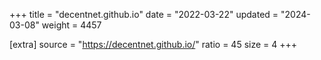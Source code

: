 +++
title = "decentnet.github.io"
date = "2022-03-22"
updated = "2024-03-08"
weight = 4457

[extra]
source = "https://decentnet.github.io/"
ratio = 45
size = 4
+++
